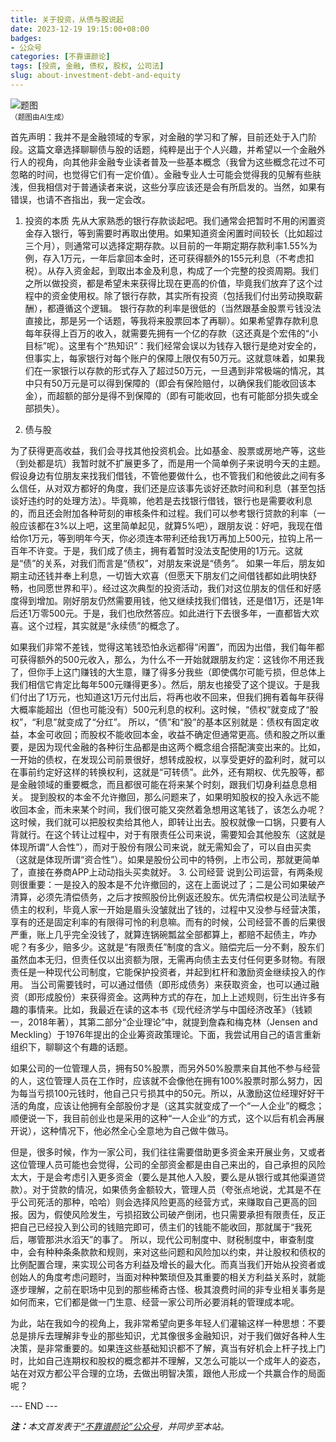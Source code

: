 ```yaml
---
title: 关于投资，从债与股说起
date: 2023-12-19 19:15:00+08:00
badges:
- 公众号
categories: [不靠谱颜论]
tags: [投资, 金融, 债权, 股权, 公司法]
slug: about-investment-debt-and-equity
---
```


<div class="p-3 text-center">
  <img class="img-fluid" src="/images/2023/1219/01.png" alt="题图" style="max-width:640px">
  <div><small>（题图由AI生成）</small></div>
</div>

首先声明：我并不是金融领域的专家，对金融的学习和了解，目前还处于入门阶段。这篇文章选择聊聊债与股的话题，纯粹是出于个人兴趣，并希望以一个金融外行人的视角，向其他非金融专业读者普及一些基本概念（我曾为这些概念花过不可忽略的时间，也觉得它们有一定价值）。金融专业人士可能会觉得我的见解有些肤浅，但我相信对于普通读者来说，这些分享应该还是会有所启发的。当然，如果有错误，也请不吝指出，我一定会改。
1. 投资的本质
先从大家熟悉的银行存款谈起吧。我们通常会把暂时不用的闲置资金存入银行，等到需要时再取出使用。如果知道资金闲置时间较长（比如超过三个月），则通常可以选择定期存款。以目前的一年期定期存款利率1.55%为例，存入1万元，一年后拿回本金时，还可获得额外的155元利息（不考虑扣税）。从存入资金起，到取出本金及利息，构成了一个完整的投资周期。我们之所以做投资，都是希望未来获得比现在更高的价值，毕竟我们放弃了这个过程中的资金使用权。除了银行存款，其实所有投资（包括我们付出劳动换取薪酬），都遵循这个逻辑。
银行存款的利率是很低的（当然跟基金股票亏钱没法直接比，那是另一个话题，等我将来股票回本了再聊）。如果希望靠存款利息每年获得上百万的收入，就需要先拥有一个亿的存款（这还真是个宏伟的“小目标”呢）。这里有个“热知识”：我们经常会误以为钱存入银行是绝对安全的，但事实上，每家银行对每个账户的保障上限仅有50万元。这就意味着，如果我们在一家银行以存款的形式存入了超过50万元，一旦遇到非常极端的情况，其中只有50万元是可以得到保障的（即会有保险赔付，以确保我们能收回该本金），而超额的部分是得不到保障的（即有可能收回，也有可能部分损失或全部损失）。

2. 债与股

为了获得更高收益，我们会寻找其他投资机会。比如基金、股票或房地产等，这些（到处都是坑）我暂时就不扩展更多了，而是用一个简单例子来说明今天的主题。假设身边有位朋友来找我们借钱，不管他要做什么，也不管我们和他彼此之间有多么信任，从对双方都好的角度，我们还是应该事先谈好还款时间和利息（甚至包括谈好违约时的处理方法）。毕竟嘛，他若是去找银行借钱，银行也是需要收利息的，而且还会附加各种苛刻的审核条件和过程。我们可以参考银行贷款的利率（一般应该都在3%以上吧，这里简单起见，就算5%吧），跟朋友说：好吧，我现在借给你1万元，等到明年今天，你必须连本带利还给我1万再加上500元，拉钩上吊一百年不许变。于是，我们成了债主，拥有着暂时没法支配使用的1万元。这就是“债”的关系，对我们而言是“债权”，对朋友来说是“债务”。
如果一年后，朋友如期主动还钱并奉上利息，一切皆大欢喜（但愿天下朋友们之间借钱都如此明快舒畅，也同愿世界和平）。经过这次典型的投资活动，我们对这位朋友的信任和好感度得到增加。刚好朋友仍然需要用钱，他又继续找我们借钱，还是借1万，还是1年后还1万零500元。于是，我们也欣然答应。如此进行下去很多年，一直都皆大欢喜。这个过程，其实就是“永续债”的概念了。

如果我们非常不差钱，觉得这笔钱恐怕永远都得“闲置”，而因为出借，我们每年都可获得额外的500元收入，那么，为什么不一开始就跟朋友约定：这钱你不用还我了，但你手上这门赚钱的大生意，赚了得多分我些（即使偶尔可能亏损，但总体上我们相信它肯定比每年500元赚得更多）。然后，朋友也接受了这个提议。于是我们付出了1万元，也知道这1万元付出后，将再也收不回来，但我们拥有着每年获得大概率能超出（但也可能没有）500元利息的权利。这时候，“债权”就变成了“股权”，“利息”就变成了“分红”。
所以，“债”和“股”的基本区别就是：债权有固定收益，本金可收回；而股权不能收回本金，收益不确定但通常更高。债和股之所以重要，是因为现代金融的各种衍生品都是由这两个概念组合搭配演变出来的。比如，一开始的债权，在发现公司前景很好，想转成股权，以享受更好的盈利时，就可以在事前约定好这样的转换权利，这就是“可转债”。此外，还有期权、优先股等，都是金融领域的重要概念，而且都很可能在将来某个时刻，跟我们切身利益息息相关。
提到股权的本金不允许撤回，那么问题来了，如果明知股权的投入永远不能收回本金，而未来某个时间，我们很可能又突然着急想用这笔钱了，该怎么办呢？这时候，我们就可以把股权卖给其他人，即转让出去。股权就像一口锅，只要有人背就行。在这个转让过程中，对于有限责任公司来说，需要知会其他股东（这就是体现所谓“人合性”），而对于股份有限公司来说，就无需知会了，可以自由买卖（这就是体现所谓“资合性”）。如果是股份公司中的特例，上市公司，那就更简单了，直接在券商APP上动动指头买卖就好。
3. 公司经营
说到公司运营，有两条规则很重要：一是投入的股本是不允许撤回的，这在上面说过了；二是公司如果破产清算，必须先清偿债务，之后才按照股份比例返还股东。优先清偿权是公司法赋予债主的权利，毕竟人家一开始是眉头没皱就出了钱的，过程中又没参与经营决策，享有的还是固定利率的有限得可怜的利息嘛。而有的时候，公司经营不善的后果很严重，账上几乎完全没钱了，就算连锅碗瓢盆全部都算上，都赔不起债主，咋办呢？有多少，赔多少。这就是“有限责任”制度的含义。赔偿完后一分不剩，股东们虽然血本无归，但责任仅以出资额为限，无需再向债主去支付任何更多财物。有限责任是一种现代公司制度，它能保护投资者，并起到杠杆和激励资金继续投入的作用。
当公司需要钱时，可以通过借债（即形成债务）来获取资金，也可以通过融资（即形成股份）来获得资金。这两种方式的存在，加上上述规则，衍生出许多有趣的事情来。比如，我最近在读的这本书《现代经济学与中国经济改革》（钱颖一，2018年著），其第二部分“企业理论”中，就提到詹森和梅克林（Jensen and Meckling）于1976年提出的企业筹资政策理论。下面，我尝试用自己的语言重新组织下，聊聊这个有趣的话题。

如果公司的一位管理人员，拥有50%股票，而另外50%股票来自其他不参与经营的人，这位管理人员在工作时，应该就不会像他在拥有100%股票时那么努力，因为每当亏损100元钱时，他自己只亏损其中的50元。所以，从激励这位经理好好干活的角度，应该让他拥有全部股份才是（这其实就变成了一个“一人企业”的概念；顺便说一下，我目前创业也是采用的这种“一人企业”的方式，这个以后有机会再展开说），这种情况下，他必然全心全意地为自己做牛做马。

但是，很多时候，作为一家公司，我们往往需要借助更多资金来开展业务，又或者这位管理人员可能也会觉得，公司的全部资金都是由自己来出的，自己承担的风险太大，于是会考虑引入更多资金（要么是其他人入股，要么是从银行或其他渠道贷款）。对于贷款的情况，如果债务金额较大，管理人员（夸张点地说，尤其是不在乎公司死活的那种，哈哈）则会选择风险更高的经营方式，来赚取自己更高的回报。因为，假使风险发生，亏损招致公司破产倒闭，也只需要承担有限责任，反正把自己已经投入到公司的钱赔完即可，债主们的钱能不能收回，那就属于“我死后，哪管那洪水滔天”的事了。
所以，现代公司制度中、财税制度中，审查制度中，会有种种条条款款和规则，来对这些问题和风险加以约束，并让股权和债权的比例配置合理，来实现公司各方利益及增长的最大化。而真当我们开始从投资者或创始人的角度考虑问题时，当面对种种繁琐但及其重要的相关方利益关系时，就能逐步理解，之前在职场中见到的那些稀奇古怪、极其浪费时间的非专业相关事务是如何而来，它们都是做一门生意、经营一家公司所必要消耗的管理成本呢。

为此，站在我如今的视角上，我非常希望向更多年轻人们灌输这样一种思想：不要总是排斥去理解非专业的那些知识，尤其像很多金融知识，对于我们做好各种人生决策，是非常重要的。如果连这些基础知识都不了解，真当有好机会上杆子找上门时，比如自己连期权和股权的概念都并不理解，又怎么可能以一个成年人的姿态，站在对双方都公平合理的立场，去做出明智决策，跟他人形成一个共赢合作的局面呢？

<div class="p-5 text-center">--- END ---</div>

<i><b>注：</b>本文首发表于[“不靠谱颜论”公众号](https://mp.weixin.qq.com/s/CrgHATyRVA1cnuNLQOyfVw)，并同步至本站。</i>
